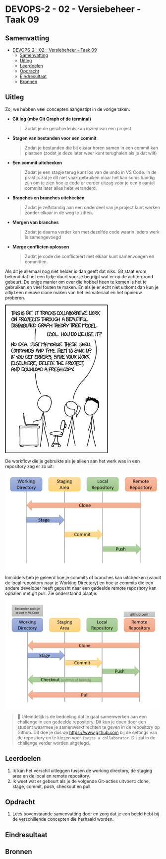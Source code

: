 # DEVOPS-2 - 02 - Versiebeheer - Taak 09

## Samenvatting

- [DEVOPS-2 - 02 - Versiebeheer - Taak 09](#devops-2---02---versiebeheer---taak-09)
  - [Samenvatting](#samenvatting)
  - [Uitleg](#uitleg)
  - [Leerdoelen](#leerdoelen)
  - [Opdracht](#opdracht)
  - [Eindresultaat](#eindresultaat)
  - [Bronnen](#bronnen)

## Uitleg

Zo, we hebben veel concepten aangestipt in de vorige taken:
* **Git log (mbv Git Graph of de terminal)**
  > Zodat je de geschiedenis kan inzien van een project

* **Stagen van bestanden voor een commit**
  > Zodat je bestanden die bij elkaar horen samen in een commit kan plaatsen (zodat je deze later weer kunt terughalen als je dat wilt)

* **Een commit uitchecken**
  > Zodat je een stapje terug kunt los van de undo in VS Code. In de praktijk zal je dit niet vaak gebruiken maar het kan soms handig zijn om te zien hoe je code er eerder uitzag voor je een x aantal commits later alles hebt veranderd.

* **Branches en branches uitchecken**
  > Zodat je zelfstandig aan een onderdeel van je project kunt werken zonder elkaar in de weg te zitten. 

* **Mergen van branches**
  > Zodat je daarna verder kan met dezelfde code waarin ieders werk is samengevoegd

* **Merge conflicten oplossen**
  > Zodat je code die conflicteert met elkaar kunt samenvoegen en committen.

Als dit je allemaal nog niet helder is dan geeft dat niks. Git staat erom bekend dat het een tijdje duurt voor je begrijpt wat er op de achtergrond gebeurt. De enige manier om over die hobbel heen te komen is het te gebruiken en veel fouten te maken. En als je er echt niet uitkomt dan kun je altijd een nieuwe clone maken van het lesmateriaal en het opnieuw proberen.

![Git is moeilijk!](img/xkcd-git.png)

De workflow die je gebruikte als je alleen aan het werk was in een repository zag er zo uit:

![](img/git-overview-single-developer.jpg)

Inmiddels heb je geleerd hoe je commits of branches kan uitchecken (vanuit de local repository naar je Working Directory) en hoe je commits die een andere developer heeft gepusht naar een gedeelde remote repository kan ophalen met git pull. Zie onderstaand plaatje.

![](img/git-overview-multiple-developer.jpg)

> :rocket: Uiteindelijk is de bedoeling dat je gaat samenwerken aan een challenge in een gedeelde repository. Dit kun je doen door een student waarmee je samenwerkt rechten te geven in de repository op Github. Dit doe je dus op https://www.github.com bij de settings van de repository en te kiezen voor `invite a collaborator`. Dit zal in de challenge verder worden uitgelegd.

## Leerdoelen

1. Ik kan het verschil uitleggen tussen de working directory, de staging area en de local en remote repository.
2. Ik weet wat er gebeurt als je de volgende Git-acties uitvoert: clone, stage, commit, push, checkout en pull.

## Opdracht

1. Lees bovenstaande samenvatting door en zorg dat je een beeld hebt bij de verschillende concepten die herhaald worden.

## Eindresultaat



## Bronnen
